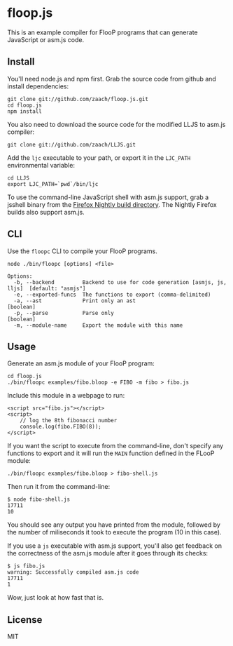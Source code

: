 # floop.js

This is an example compiler for FlooP programs that can generate JavaScript or asm.js code.

## Install

You'll need node.js and npm first. Grab the source code from github and install dependencies:

    git clone git://github.com/zaach/floop.js.git
    cd floop.js
    npm install

You also need to download the source code for the modified LLJS to asm.js compiler:

    git clone git://github.com/zaach/LLJS.git

Add the `ljc` executable to your path, or export it in the `LJC_PATH` environmental variable:

    cd LLJS
    export LJC_PATH=`pwd`/bin/ljc

To use the command-line JavaScript shell with asm.js support, grab a jsshell binary from the [Firefox Nightly build directory](http://ftp.mozilla.org/pub/mozilla.org/firefox/nightly/latest-trunk/). The Nightly Firefox builds also support asm.js.

## CLI
Use the `floopc` CLI to compile your FlooP programs.

    node ./bin/floopc [options] <file>

    Options:
      -b, --backend         Backend to use for code generation [asmjs, js, lljs]  [default: "asmjs"]
      -e, --exported-funcs  The functions to export (comma-delimited)
      -a, --ast             Print only an ast                                     [boolean]
      -p, --parse           Parse only                                            [boolean]
      -m, --module-name     Export the module with this name

## Usage

Generate an asm.js module of your FlooP program:

    cd floop.js
    ./bin/floopc examples/fibo.bloop -e FIBO -m fibo > fibo.js

Include this module in a webpage to run:

    <script src="fibo.js"></script>
    <script>
        // log the 8th fibonacci number
        console.log(fibo.FIBO(8));
    </script>

If you want the script to execute from the command-line, don't specify any functions to export and it will run the `MAIN` function defined in the FLooP module:

    ./bin/floopc examples/fibo.bloop > fibo-shell.js

Then run it from the command-line:

    $ node fibo-shell.js
    17711
    10

You should see any output you have printed from the module, followed by the number of miliseconds it took to execute the program (10 in this case).

If you use a `js` executable with asm.js support, you'll also get feedback on the correctness of the asm.js module after it goes through its checks:

    $ js fibo.js
    warning: Successfully compiled asm.js code
    17711
    1

Wow, just look at how fast that is.


## License

MIT

